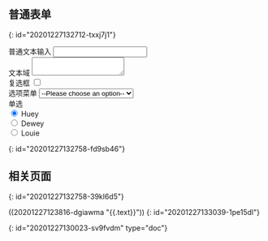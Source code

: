 ## 普通表单
{: id="20201227132712-txxj7j1"}

<form id="form">
    <div class="row">
        普通文本输入 <input type="text" class="form-control td1" />
    </div>
    <div class="row">
        文本域 <textarea type="text" class="form-control td1"></textarea>
    </div>
    <div class="row">
        复选框 <input type="checkbox" class="td1" />
    </div>
    <div class="row">
        选项菜单 <select name="pets" id="pet-select">
            <option value="">--Please choose an option--</option>
            <option value="dog">Dog</option>
            <option value="cat">Cat</option>
            <option value="hamster">Hamster</option>
            <option value="parrot">Parrot</option>
            <option value="spider">Spider</option>
            <option value="goldfish">Goldfish</option>
        </select>
    </div>
    <div class="row">
        单选
        <div>
            <input type="radio" id="huey" name="drone" value="huey" checked>
            <label for="huey">Huey</label>
        </div>
        <div>
            <input type="radio" id="dewey" name="drone" value="dewey">
            <label for="dewey">Dewey</label>
        </div>
        <div>
            <input type="radio" id="louie" name="drone" value="louie">
            <label for="louie">Louie</label>
        </div>
    </div>
</form>

{: id="20201227132758-fd9sb46"}

## 相关页面
{: id="20201227132758-39kl6d5"}

((20201227123816-dgiawma "{{.text}}"))
{: id="20201227133039-1pe15dl"}


{: id="20201227130023-sv9fvdm" type="doc"}
